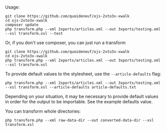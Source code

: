 Usage:

```
git clone https://github.com/quoideneuf/ojs-2xto3x-xwalk
cd ojs-2xto3x-xwalk
composer update
php transform.php --xml 2xports/articles.xml --out 3xports/testing.xml --xsl transform.xsl --test
```

Or, if you don't use composer, you can just run a transform

```
git clone https://github.com/quoideneuf/ojs-2xto3x-xwalk
cd ojs-2xto3x-xwalk
php transform.php --xml 2xports/articles.xml --out 3xports/testing.xml --xsl transform.xsl
```

To provide default values to the stylesheet, use the `--article-defaults` flag:

```
php transform.php --xml 2xports/articles.xml --out 3xports/testing.xml --xsl transform.xsl --article-defaults article-defaults.txt
```

Depending on your situation, it may be necessary to provide default values in order for the output to be importable. See the example defaults value.

You can transform whole directories:

```
php transform.php --xml raw-data-dir --out converted-data-dir --xsl transform.xsl
```
